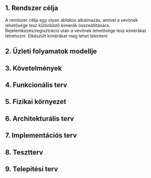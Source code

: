 ## 1. Rendszer célja
A rendszer célja egy olyan ablakos alkalmazás, 
amivel a vevőnek lehetősége lesz különböző kimérák összeállítására.
Bejelentkezés/regisztráció után a vevőnek lehetősége lesz kimérákat létrehozni.
Elkészült kimérákat meg lehet tekinteni

## 2. Üzleti folyamatok modellje

## 3. Követelmények

## 4. Funkcionális terv

## 5. Fizikai környezet

## 6. Architekturális terv

## 7. Implementációs terv

## 8. Tesztterv

## 9. Telepítési terv
